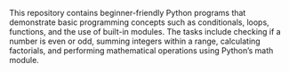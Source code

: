 This repository contains beginner-friendly Python programs that demonstrate basic programming concepts such as conditionals, loops, functions, and the use of built-in modules. The tasks include checking if a number is even or odd, summing integers within a range, calculating factorials, and performing mathematical operations using Python’s math module.
